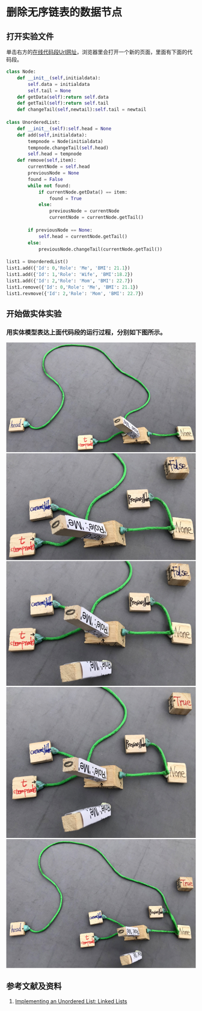 # 删除无序链表的数据节点

## 打开实验文件

单击右方的[在线代码段Url网址](http://pythontutor.com/visualize.html#code=class%20Node%3A%0A%20%20%20%20def%20__init__%28self,initialdata%29%3A%0A%20%20%20%20%20%20%20%20self.data%20%3D%20initialdata%0A%20%20%20%20%20%20%20%20self.tail%20%3D%20None%0A%20%20%20%20def%20getData%28self%29%3Areturn%20self.data%0A%20%20%20%20def%20getTail%28self%29%3Areturn%20self.tail%0A%20%20%20%20def%20changeTail%28self,newtail%29%3Aself.tail%20%3D%20newtail%0A%0Aclass%20UnorderedList%3A%0A%20%20%20%20def%20__init__%28self%29%3Aself.head%20%3D%20None%0A%20%20%20%20def%20add%28self,initialdata%29%3A%0A%20%20%20%20%20%20%20%20tempnode%20%3D%20Node%28initialdata%29%0A%20%20%20%20%20%20%20%20tempnode.changeTail%28self.head%29%0A%20%20%20%20%20%20%20%20self.head%20%3D%20tempnode%0A%20%20%20%20def%20remove%28self,item%29%3A%0A%20%20%20%20%20%20%20%20current%20%3D%20self.head%0A%20%20%20%20%20%20%20%20previous%20%3D%20None%0A%20%20%20%20%20%20%20%20found%20%3D%20False%0A%20%20%20%20%20%20%20%20while%20not%20found%3A%0A%20%20%20%20%20%20%20%20%20%20%20%20if%20current.getData%28%29%20%3D%3D%20item%3A%0A%20%20%20%20%20%20%20%20%20%20%20%20%20%20%20%20found%20%3D%20True%0A%20%20%20%20%20%20%20%20%20%20%20%20else%3A%0A%20%20%20%20%20%20%20%20%20%20%20%20%20%20%20%20previous%20%3D%20current%0A%20%20%20%20%20%20%20%20%20%20%20%20%20%20%20%20current%20%3D%20current.getTail%28%29%0A%0A%20%20%20%20%20%20%20%20if%20previous%20%3D%3D%20None%3A%0A%20%20%20%20%20%20%20%20%20%20%20%20self.head%20%3D%20current.getTail%28%29%0A%20%20%20%20%20%20%20%20else%3A%0A%20%20%20%20%20%20%20%20%20%20%20%20previous.changeTail%28current.getTail%28%29%29%0A%0Alist1%20%3D%20UnorderedList%28%29%0Alist1.add%28%7B'Id'%3A%200,'Role'%3A%20'Me',%20'BMI'%3A%2021.1%7D%29%0Alist1.remove%28%7B'Id'%3A%200,'Role'%3A%20'Me',%20'BMI'%3A%2021.1%7D%29&cumulative=false&heapPrimitives=nevernest&mode=edit&origin=opt-frontend.js&py=3&rawInputLstJSON=%5B%5D&textReferences=false)，浏览器里会打开一个新的页面，里面有下面的代码段。

```python
class Node:
    def __init__(self,initialdata):
        self.data = initialdata
        self.tail = None
    def getData(self):return self.data
    def getTail(self):return self.tail
    def changeTail(self,newtail):self.tail = newtail

class UnorderedList:
    def __init__(self):self.head = None
    def add(self,initialdata):
        tempnode = Node(initialdata)
        tempnode.changeTail(self.head)
        self.head = tempnode
    def remove(self,item):
        currentNode = self.head
        previousNode = None
        found = False
        while not found:
            if currentNode.getData() == item:
                found = True
            else:
                previousNode = currentNode
                currentNode = currentNode.getTail()

        if previousNode == None:
            self.head = currentNode.getTail()
        else:
            previousNode.changeTail(currentNode.getTail())

list1 = UnorderedList()
list1.add({'Id': 0,'Role': 'Me', 'BMI': 21.1})
list1.add({'Id': 1,'Role': 'Wife', 'BMI':18.2})
list1.add({'Id': 2,'Role': 'Mom', 'BMI': 22.7})
list1.remove({'Id': 0,'Role': 'Me', 'BMI': 21.1})
list1.revmove({'Id': 2,'Role': 'Mom', 'BMI': 22.7})
```

## 开始做实体实验

### 用实体模型表达上面代码段的运行过程，分别如下图所示。

![](/images/理解基本的数据结构/删除无序链表的数据节点/1a1.jpg)
![](/images/理解基本的数据结构/删除无序链表的数据节点/1a2.jpg)
![](/images/理解基本的数据结构/删除无序链表的数据节点/1a3.jpg)
![](/images/理解基本的数据结构/删除无序链表的数据节点/1a4.jpg)
![](/images/理解基本的数据结构/删除无序链表的数据节点/1a5.jpg)

## 参考文献及资料

1. [Implementing an Unordered List: Linked Lists](https://runestone.academy/runestone/books/published/pythonds/BasicDS/ImplementinganUnorderedListLinkedLists.html) 